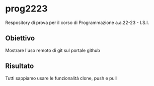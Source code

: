 # prog2223
Respository di prova per il corso di Programmazione a.a.22-23 - I.S.I.

## Obiettivo

Mostrare l'uso remoto di git sul portale github

## Risultato

Tutti sappiamo usare le funzionalità clone, push e pull
